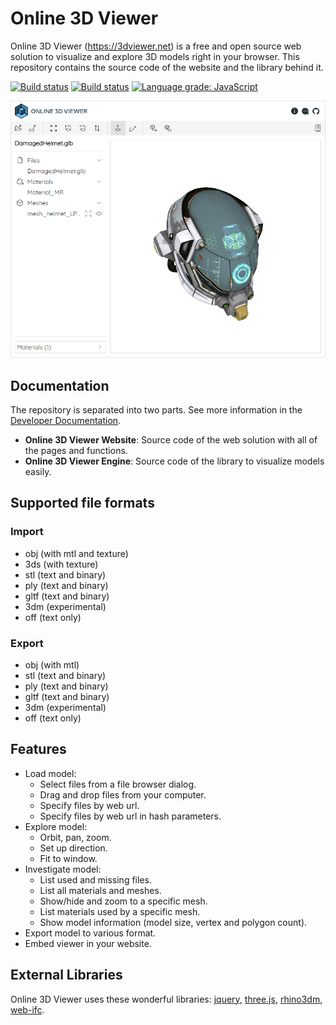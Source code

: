 # Online 3D Viewer

Online 3D Viewer (https://3dviewer.net) is a free and open source web solution to visualize and explore 3D models right in your browser. This repository contains the source code of the website and the library behind it.

[![Build status](https://ci.appveyor.com/api/projects/status/exypq43a8kjby5n0?svg=true)](https://ci.appveyor.com/project/kovacsv/online3dviewer)
[![Build status](https://github.com/kovacsv/Online3DViewer/actions/workflows/build.yml/badge.svg)](https://github.com/kovacsv/Online3DViewer/actions/workflows/build.yml)
[![Language grade: JavaScript](https://img.shields.io/lgtm/grade/javascript/g/kovacsv/Online3DViewer.svg?logo=lgtm&logoWidth=18)](https://lgtm.com/projects/g/kovacsv/Online3DViewer/context:javascript)

![Start Page](website/assets/images/3dviewer_net_start_page.png?raw=true)

## Documentation

The repository is separated into two parts. See more information in the [Developer Documentation](https://github.com/kovacsv/Online3DViewer/wiki).

* **Online 3D Viewer Website**: Source code of the web solution with all of the pages and functions.
* **Online 3D Viewer Engine**: Source code of the library to visualize models easily.

## Supported file formats

### Import

- obj (with mtl and texture)
- 3ds (with texture)
- stl (text and binary)
- ply (text and binary)
- gltf (text and binary)
- 3dm (experimental)
- off (text only)

### Export

- obj (with mtl)
- stl (text and binary)
- ply (text and binary)
- gltf (text and binary)
- 3dm (experimental)
- off (text only)

## Features

- Load model:
  - Select files from a file browser dialog.
  - Drag and drop files from your computer.
  - Specify files by web url.
  - Specify files by web url in hash parameters.
- Explore model:
  - Orbit, pan, zoom.
  - Set up direction.
  - Fit to window.
- Investigate model:
  - List used and missing files.
  - List all materials and meshes.
  - Show/hide and zoom to a specific mesh.
  - List materials used by a specific mesh.
  - Show model information (model size, vertex and polygon count).
- Export model to various format.
- Embed viewer in your website.

## External Libraries

Online 3D Viewer uses these wonderful libraries: [jquery](https://github.com/jquery/jquery), [three.js](https://github.com/mrdoob/three.js), [rhino3dm](https://github.com/mcneel/rhino3dm), [web-ifc](https://github.com/tomvandig/web-ifc).

